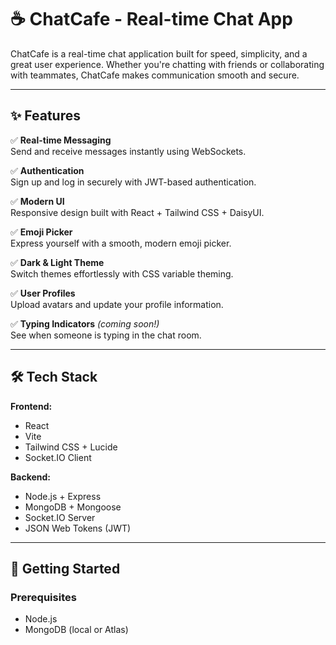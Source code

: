# ☕ ChatCafe - Real-time Chat App

ChatCafe is a real-time chat application built for speed, simplicity, and a great user experience. Whether you're chatting with friends or collaborating with teammates, ChatCafe makes communication smooth and secure.

---

## ✨ Features

✅ **Real-time Messaging**  
Send and receive messages instantly using WebSockets.

✅ **Authentication**  
Sign up and log in securely with JWT-based authentication.

✅ **Modern UI**  
Responsive design built with React + Tailwind CSS + DaisyUI.

✅ **Emoji Picker**  
Express yourself with a smooth, modern emoji picker.

✅ **Dark & Light Theme**  
Switch themes effortlessly with CSS variable theming.

✅ **User Profiles**  
Upload avatars and update your profile information.

✅ **Typing Indicators** *(coming soon!)*  
See when someone is typing in the chat room.

---

## 🛠 Tech Stack

**Frontend:**
- React
- Vite
- Tailwind CSS + Lucide
- Socket.IO Client

**Backend:**
- Node.js + Express
- MongoDB + Mongoose
- Socket.IO Server
- JSON Web Tokens (JWT)

---

## 🚀 Getting Started

### Prerequisites

- Node.js
- MongoDB (local or Atlas)
